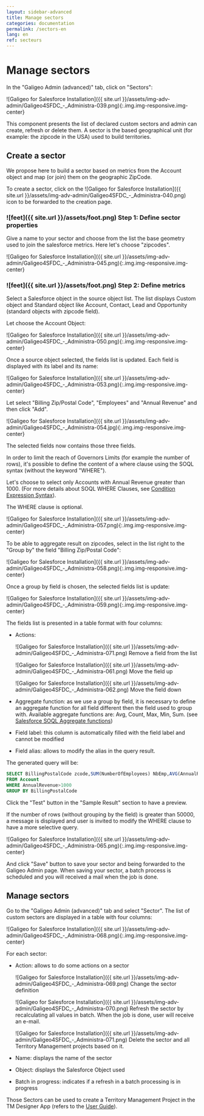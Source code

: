 ```yaml
---
layout: sidebar-advanced
title: Manage sectors
categories: documentation
permalink: /sectors-en
lang: en
ref: secteurs
---
```


# Manage sectors

In the "Galigeo Admin (advanced)" tab, click on "Sectors":

![Galigeo for Salesforce Installation]({{ site.url }}/assets/img-adv-admin/Galigeo4SFDC_-_Administra-039.png){:.img.img-responsive.img-center}

This component presents the list of declared custom sectors and admin can create, refresh or delete them.
A sector is the based geographical unit (for example: the zipcode in the USA) used to build territories.

## Create a sector

We propose here to build a sector based on metrics from the Account object and map (or join) them on the geographic ZipCode.

To create a sector, click on the ![Galigeo for Salesforce Installation]({{ site.url }}/assets/img-adv-admin/Galigeo4SFDC_-_Administra-040.png) icon to be forwarded to the creation page.

### ![feet]({{ site.url }}/assets/foot.png) Step 1: Define sector properties

Give a name to your sector and choose from the list the base geometry used to join the salesforce metrics. Here let's choose "zipcodes".

![Galigeo for Salesforce Installation]({{ site.url }}/assets/img-adv-admin/Galigeo4SFDC_-_Administra-045.png){:.img.img-responsive.img-center}

### ![feet]({{ site.url }}/assets/foot.png) Step 2: Define metrics

Select a Salesforce object in the source object list. The list displays Custom object and Standard object like Account, Contact, Lead and Opportunity (standard objects with zipcode field). 

Let choose the Account Object:

![Galigeo for Salesforce Installation]({{ site.url }}/assets/img-adv-admin/Galigeo4SFDC_-_Administra-050.png){:.img.img-responsive.img-center}

Once a source object selected, the fields list is updated. Each field is displayed with its label and its name:

![Galigeo for Salesforce Installation]({{ site.url }}/assets/img-adv-admin/Galigeo4SFDC_-_Administra-053.png){:.img.img-responsive.img-center}

Let select "Billing Zip/Postal Code", "Employees" and "Annual Revenue" and then click "Add".

![Galigeo for Salesforce Installation]({{ site.url }}/assets/img-adv-admin/Galigeo4SFDC_-_Administra-054.jpg){:.img.img-responsive.img-center}


The selected fields now contains those three fields.

In order to limit the reach of Governors Limits (for example the number of rows), it's possible to define the content of a where clause using the SOQL syntax (without the keyword "WHERE"). 

Let's choose to select only Accounts with Annual Revenue greater than 1000. (For more details about SOQL WHERE Clauses, see [Condition Expression Syntax](https://developer.salesforce.com/docs/atlas.en-us.soql_sosl.meta/soql_sosl/sforce_api_calls_soql_select_conditionexpression.htm)). 

The WHERE clause is optional.

![Galigeo for Salesforce Installation]({{ site.url }}/assets/img-adv-admin/Galigeo4SFDC_-_Administra-057.png){:.img.img-responsive.img-center}

To be able to aggregate result on zipcodes, select in the list right to the "Group by" the field "Billing Zip/Postal Code":

![Galigeo for Salesforce Installation]({{ site.url }}/assets/img-adv-admin/Galigeo4SFDC_-_Administra-058.png){:.img.img-responsive.img-center}

Once a group by field is chosen, the selected fields list is update:

![Galigeo for Salesforce Installation]({{ site.url }}/assets/img-adv-admin/Galigeo4SFDC_-_Administra-059.png){:.img.img-responsive.img-center}

The fields list is presented in a table format with four columns:

- Actions:

	![Galigeo for Salesforce Installation]({{ site.url }}/assets/img-adv-admin/Galigeo4SFDC_-_Administra-071.png) Remove a field from the list

	![Galigeo for Salesforce Installation]({{ site.url }}/assets/img-adv-admin/Galigeo4SFDC_-_Administra-061.png) Move the field up

	![Galigeo for Salesforce Installation]({{ site.url }}/assets/img-adv-admin/Galigeo4SFDC_-_Administra-062.png) Move the field down

- Aggregate function: as we use a group by field, it is necessary to define an aggregate function for all field different then the field used to group with.
	Available aggregate functions are: Avg, Count, Max, Min, Sum. (see [Salesforce SOQL Aggregate functions](https://developer.salesforce.com/docs/atlas.en-us.soql_sosl.meta/soql_sosl/sforce_api_calls_soql_select_agg_functions.htm))
- Field label: this column is automatically filled with the field label and cannot be modified
- Field alias: allows to modify the alias in the query result.

The generated query will be:

```sql
SELECT BillingPostalCode zcode,SUM(NumberOfEmployees) NbEmp,AVG(AnnualRevenue) AvgRevenue
FROM Account
WHERE AnnualRevenue>1000
GROUP BY BillingPostalCode
```


Click the "Test" button in the "Sample Result" section to have a preview.

If the number of rows (without grouping by the field) is greater than 50000, a message is displayed and user is invited to modify the WHERE clause to have a more selective query.

![Galigeo for Salesforce Installation]({{ site.url }}/assets/img-adv-admin/Galigeo4SFDC_-_Administra-065.png){:.img.img-responsive.img-center}

And click "Save" button to save your sector and being forwarded to the Galigeo Admin page. When saving your sector, a batch process is scheduled and you will received a mail when the job is done.

## Manage sectors

Go to the "Galigeo Admin (advanced)" tab and select "Sector".
The list of custom sectors are displayed in a table with four columns:

![Galigeo for Salesforce Installation]({{ site.url }}/assets/img-adv-admin/Galigeo4SFDC_-_Administra-068.png){:.img.img-responsive.img-center}

For each sector:

- Action: allows to do some actions on a sector

	![Galigeo for Salesforce Installation]({{ site.url }}/assets/img-adv-admin/Galigeo4SFDC_-_Administra-069.png) Change the sector definition

	![Galigeo for Salesforce Installation]({{ site.url }}/assets/img-adv-admin/Galigeo4SFDC_-_Administra-070.png) Refresh the sector by recalculating all values in batch. When the job is done, user will receive an e-mail.

	![Galigeo for Salesforce Installation]({{ site.url }}/assets/img-adv-admin/Galigeo4SFDC_-_Administra-071.png) Delete the sector and all Territory Management projects based on it.

- Name: displays the name of the sector
- Object: displays the Salesforce Object used
- Batch in progress: indicates if a refresh in a batch processing is in progress

Those Sectors can be used to create a Territory Management Project in the TM Designer App (refers to the [User Guide](/introduction-adv-en)).

